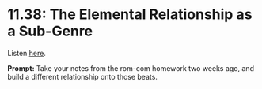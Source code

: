 # 11.38: The Elemental Relationship as a Sub-Genre 

Listen [here](http://www.writingexcuses.com/2016/09/18/11-38-the-elemental-relationship-as-a-sub-genre/). 

**Prompt:** Take your notes from the rom-com homework two weeks ago, and build a different relationship onto those beats.